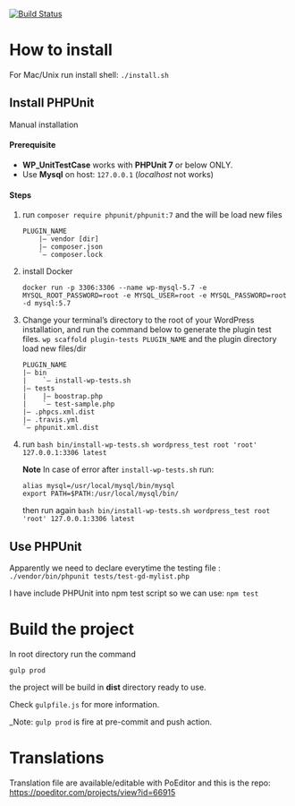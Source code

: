 [![Build Status](https://travis-ci.com/andygi/gd-mylist.svg?branch=master)](https://travis-ci.com/andygi/gd-mylist)

# How to install

For Mac/Unix run install shell: `./install.sh`

## Install PHPUnit

Manual installation

#### Prerequisite
- **WP_UnitTestCase** works with **PHPUnit 7** or below ONLY.
- Use **Mysql** on host: `127.0.0.1` (*localhost* not works)

#### Steps
1. run 
    `composer require phpunit/phpunit:7`
    and the will be load new files
    ```
    PLUGIN_NAME
        |— vendor [dir]
        |— composer.json
        `— composer.lock
    ```

2. install Docker 
    ```
    docker run -p 3306:3306 --name wp-mysql-5.7 -e MYSQL_ROOT_PASSWORD=root -e MYSQL_USER=root -e MYSQL_PASSWORD=root -d mysql:5.7
    ```

3. Change your terminal’s directory to the root of your WordPress installation, and run the command below to generate the plugin test files.
    `wp scaffold plugin-tests PLUGIN_NAME`
    and the plugin directory load new files/dir
    ```
    PLUGIN_NAME
    |— bin
    |    `— install-wp-tests.sh
    |— tests
    |    |— boostrap.php
    |    `— test-sample.php
    |— .phpcs.xml.dist
    |— .travis.yml
    `— phpunit.xml.dist
    ```

4. run
    `bash bin/install-wp-tests.sh wordpress_test root 'root' 127.0.0.1:3306 latest`
    
    **Note**
    In case of error after `install-wp-tests.sh` run:
    ```
    alias mysql=/usr/local/mysql/bin/mysql
    export PATH=$PATH:/usr/local/mysql/bin/
    ```
    then run again
    `bash bin/install-wp-tests.sh wordpress_test root 'root' 127.0.0.1:3306 latest`

## Use PHPUnit

Apparently we need to declare everytime the testing file :
`./vendor/bin/phpunit tests/test-gd-mylist.php`

I have include PHPUnit into npm test script so we can use:
`npm test`

# Build the project

In root directory run the command 
```
gulp prod
```
the project will be build in **dist** directory ready to use.

Check `gulpfile.js` for more information.

_Note: `gulp prod` is fire at pre-commit and push action.

# Translations

Translation file are available/editable with PoEditor and this is the repo: https://poeditor.com/projects/view?id=66915
